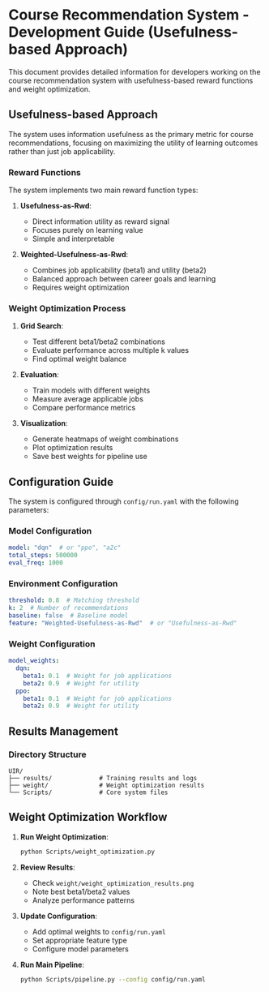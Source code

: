 # Course Recommendation System - Development Guide (Usefulness-based Approach)

This document provides detailed information for developers working on the course recommendation system with usefulness-based reward functions and weight optimization.


## Usefulness-based Approach

The system uses information usefulness as the primary metric for course recommendations, focusing on maximizing the utility of learning outcomes rather than just job applicability.


### Reward Functions
The system implements two main reward function types:

1. **Usefulness-as-Rwd**:
   - Direct information utility as reward signal
   - Focuses purely on learning value
   - Simple and interpretable

2. **Weighted-Usefulness-as-Rwd**:
   - Combines job applicability (beta1) and utility (beta2)
   - Balanced approach between career goals and learning
   - Requires weight optimization

### Weight Optimization Process
1. **Grid Search**:
   - Test different beta1/beta2 combinations
   - Evaluate performance across multiple k values
   - Find optimal weight balance

2. **Evaluation**:
   - Train models with different weights
   - Measure average applicable jobs
   - Compare performance metrics

3. **Visualization**:
   - Generate heatmaps of weight combinations
   - Plot optimization results
   - Save best weights for pipeline use

## Configuration Guide

The system is configured through `config/run.yaml` with the following parameters:

### Model Configuration
```yaml
model: "dqn"  # or "ppo", "a2c"
total_steps: 500000
eval_freq: 1000
```

### Environment Configuration
```yaml
threshold: 0.8  # Matching threshold
k: 2  # Number of recommendations
baseline: false  # Baseline model
feature: "Weighted-Usefulness-as-Rwd"  # or "Usefulness-as-Rwd"
```

### Weight Configuration
```yaml
model_weights:
  dqn:
    beta1: 0.1  # Weight for job applications
    beta2: 0.9  # Weight for utility
  ppo:
    beta1: 0.1  # Weight for job applications
    beta2: 0.9  # Weight for utility
```

## Results Management

### Directory Structure
```
UIR/
├── results/             # Training results and logs
├── weight/              # Weight optimization results
└── Scripts/             # Core system files
```


## Weight Optimization Workflow

1. **Run Weight Optimization**:
   ```bash
   python Scripts/weight_optimization.py
   ```

2. **Review Results**:
   - Check `weight/weight_optimization_results.png`
   - Note best beta1/beta2 values
   - Analyze performance patterns

3. **Update Configuration**:
   - Add optimal weights to `config/run.yaml`
   - Set appropriate feature type
   - Configure model parameters

4. **Run Main Pipeline**:
   ```bash
   python Scripts/pipeline.py --config config/run.yaml
   ```



